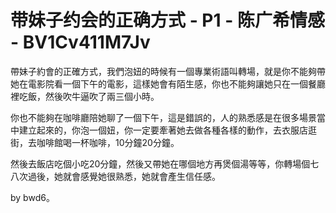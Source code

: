 # 带妹子约会的正确方式 - P1 - 陈广希情感 - BV1Cv411M7Jv

帶妹子約會的正確方式，我們泡妞的時候有一個專業術語叫轉場，就是你不能夠帶她在電影院看一個下午的電影，這樣她會有陌生感，你也不能夠讓她只在一個餐廳裡吃飯，然後吹牛逼吹了兩三個小時。

你也不能夠在咖啡廳陪她聊了一個下午，這是錯誤的，人的熟悉感是在很多場景當中建立起來的，你泡一個妞，你一定要牽著她去做各種各樣的動作，去衣服店逛街，去咖啡館喝一杯咖啡，10分鐘20分鐘。

然後去飯店吃個小吃20分鐘，然後又帶她在哪個地方再煲個湯等等，你轉場個七八次過後，她就會感覺她很熟悉，她就會產生信任感。

by bwd6。